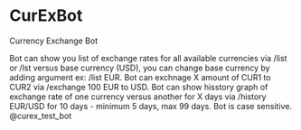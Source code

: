 # CurExBot
Currency Exchange Bot

Bot can show you list of exchange rates for all available currencies via /list or /lst versus base currency (USD), you can change base currency by adding argument ex: /list EUR.
Bot can exchnage X amount of CUR1 to CUR2 via /exchange 100 EUR to USD.
Bot can show hisstory graph of exchange rate of one currency versus another for X days via /history EUR/USD for 10 days - minimum 5 days, max 99 days.
Bot is case sensitive.
@curex_test_bot
